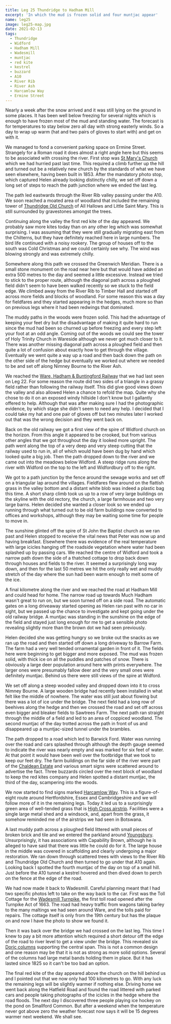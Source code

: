```yaml
---
title: Leg 25 Thundridge to Hadham Mill
excerpt: 'In which the mud is frozen solid and four muntjac appear'
name: leg25
image: leg25-map.jpg
date: 2021-02-13
tags:
  - Thundridge
  - Widford
  - Hadham Mill
  - Wadesmill
  - muntjac
  - red kite
  - kestrel
  - buzzard
  - A10
  - River Rib
  - River Ash
  - Harcamlow Way
  - Ermine Street
---
```


Nearly a week after the snow arrived and it was still lying on the ground in some places. It has been well below freezing for several nights which is enough to have frozen most of the mud and standing water. The forecast is for temperatures to stay below zero all day with strong easterly winds. So a day to wrap up warm (hat and two pairs of gloves to start with) and get on with it.

We managed to fond a convenient parking space on Ermine Street. Strangely for a Roman road it does almost a right angle here but this seems to be associated with crossing the river. First stop was [St Mary's Church](https://www.hertsmemories.org.uk/content/herts-history/places/churches-and-places-of-worship-2/st-mary-thundridge-article-1853) which we had hurried past last time. This required a climb further up the hill and turned out be a relatively new church by the standards of what we have seen elsewhere, having been built in 1853. After the mandatory photo stop, which captured Helen already looking distinctly chilly, we set off down a long set of steps to reach the path junction where we ended the last leg.

The path led eastwards through the River Rib valley passing under the A10. We soon reached a moated area of woodland that included the remaining tower of [Thundridge Old Church](https://www.hertsmemories.org.uk/content/herts-history/places/churches-and-places-of-worship-2/thundridge-old-church) of All Hallows and Little Saint Mary. This is still surrounded by gravestones amongst the trees.

Continuing along the valley the first red kite of the day appeared. We probably saw more kites today than on any other leg which was somewhat surprising. I was assuming that they were still gradually migrating east from the Chilterns, but they have definitely reached here in large numbers. The bird life continued with a noisy rookery. The group of houses off to the south was Cold Christmas and we could certainly see why. The wind was blowing strongly and was extremely chilly.

Somewhere along this path we crossed the Greenwich Meridian. There is a small stone monument on the road near here but that would have added an extra 500 metres to the day and seemed a little excessive. Instead we tried to stick to the proper route, although the diagonal path across a ploughed field didn't seem to have been walked recently so we stuck to the field edge. We climbed away from the River Rib to Timber Hall and started off across more fields and blocks of woodland. For some reason this was a day for fieldfares and they started appearing in the hedges, much more so than on previous legs where it had been redwings that dominated.

The muddy paths in the woods were frozen solid. This had the advantage of keeping your feet dry but the disadvantage of making it quite hard to run since the mud had been so churned up before freezing and every step left your foot at an odd angle. Coming out of the woods we could see the tower of Holy Trinity Church in Wareside although we never got much closer to it. There was another missing diagonal path across a ploughed field and then quite a lot of confusion about exactly how to get through the village. Eventually we went quite a way up a road and then back down the path on the other side of the hedge but eventually we worked out where we needed to be and set off along Nimney Bourne to the River Ash.

We reached the [Ware, Hadham & Buntingford Railway](https://www.hertsmemories.org.uk/content/herts-history/towns-and-villages/buntingford/the-bunt) that we had last seen on Leg 22. For some reason the route did two sides of a triangle in a grassy field rather than following the railway itself. This did give good views down the valley and also allowed Helen a chance to refold the map. Quite why she chose to do it on an exposed windy hillside I don't know but I gallantly offered to help. Although that was after making sure I had the photographic evidence, by which stage she didn't seem to need any help. I decided that I could take my hat and one pair of gloves off but two minutes later I worked out that was the wrong decision and they went back on.

Back on the old railway we got a first view of the spire of Widford church on the horizon. From this angle it appeared to be crooked, but from various other angles that we got throughout the day it looked more upright. The path went along the top of a very deep and very steep cutting that the railway used to run in, all of which would have been dug by hand which looked quite a big job. Then the path dropped down to the river and we came out into the meadows below Widford. A steep ridge runs along the river with Widford on the top to the left and Widfordbury off to the right.

We got to a path junction by the fence around the sewage works and set off on a triangular lap around the villages. Fieldfares flew around on the flattish grass in the valley bottom and a distant white blob was indeed a plastic bag this time. A short sharp climb took us up to a row of very large buildings on the skyline with the old rectory, the church, a large farmhouse and two very large barns. Helen decided she wanted a closer look so we ended up running through what turned out to be old farm buildings now converted to offices and workshops, although they may be waiting some time for people to move in.

The sunshine glinted off the spire of St John the Baptist church as we ran past and Helen stopped to receive the vital news that Peter was now up and having breakfast. Elsewhere there was evidence of the real temperature with large icicles hanging off the roadside vegetation where water had been splashed up by passing cars. We reached the centre of Widford and took a narrow path down the side of a thatched cottage to drop back down through houses and fields to the river. It seemed a surprisingly long way down, and then for the last 50 metres we hit the only really wet and muddy stretch of the day where the sun had been warm enough to melt some of the ice.

A final kilometre along the river and we reached the road at Hadham Mill and could head for home. The narrow road up towards Much Hadham wasn't great to run on, but we soon turned off on a side road. The automatic gates on a long driveaway started opening as Helen ran past with no car in sight, but we passed up the chance to investigate and kept going under the old railway bridge. A muntjac was standing in the sunshine on the edge of the field and stayed just long enough for me to get a sensible photo revealing slightly more than the brown dot we had seen previously.

Helen decided she was getting hungry so we broke out the snacks as we ran up the road and then started off down a long driveway to Barrow Farm. The farm had a very well tended ornamental garden in front of it. The fields here were beginning to get bigger and more exposed. The mud was frozen solid, with thick ice on all the puddles and patches of snow. There is obviously a large deer population around here with prints everywhere. The larger ones were presumably fallow deer and the very small ones were definitely muntjac. Behind us there were still views of the spire at Widford.

We set off along a steep wooded valley and dropped down into it to cross Nimney Bourne. A large wooden bridge had recently been installed in what felt like the middle of nowhere. The water was still just about flowing but there was a lot of ice under the bridge. The next field had a long row of beehives along the hedge and then we crossed the road and set off across even bigger and bleaker fields to Sawtrees Farm. The next path ran straight through the middle of a field and led to an area of coppiced woodland. The second muntjac of the day trotted across the path in front of us and disappeared up a muntjac-sized tunnel under the brambles.

The path dropped to a road which led to Barwick Ford. Water was running over the road and cars splashed through although the depth gauge seemed to indicate the river was nearly empty and was marked for six feet of water. At that point it would have been well over the footbridge that we took to keep our feet dry. The farm buildings on the far side of the river were part of the [Chaldean Estate](https://chaldean.co.uk/estate/) and various smart signs were scattered around to advertise the fact. Three buzzards circled over the next block of woodland to keep the red kites company and Helen spotted a distant muntjac, the third of the day, scampering into the woods.

We now started to find signs marked [Harcamlow Way](https://www.ldwa.org.uk/ldp/members/show_path.php?path_name=Harcamlow+Way). This is a figure-of-eight route around Hertfordshire, Essex and Cambridgeshire and we will follow more of it in the remaining legs. Today it led us to a surprisingly green area of well-tended grass that is [High Cross airstrip](https://www.abct.org.uk/airfields/airfield-finder/high-cross/). Facilities were a single large metal shed and a windsock, and, apart from the grass, it somehow reminded me of the airstrips we had seen in Botswana.

A last muddy path across a ploughed field littered with small pieces of broken brick and tile and we entered the parkland around [Youngsbury](https://www.parksandgardens.org/places/youngsbury). Unsurprisingly, it has associations with Capability Brown, although he is alleged to have said that there was little he could do for it. The large house in the middle was covered in scaffolding and clearly undergoing a major restoration. We ran down through scattered trees with views to the River Rib and Thundridge Old Church and then turned to go under that A10 again. Looking back I spotted the fourth muntjac of the day on top of a small hill. Just before the A10 tunnel a kestrel hovered and then dived down to perch on the fence at the edge of the road.

We had now made it back to Wadesmill. Careful planning meant that I had two specific photos left to take on the way back to the car. First was the Toll Cottage for the [Wadesmill Turnpike](https://www.waymarking.com/waymarks/wm7AGA_Wadesmill_Turnpike_Thundridge_Herts_UK), the first toll road opened after the Turnpike Act of 1663. The road had heavy traffic from wagons taking barley to the many maltings we had seen around Ware, and the tolls paid for repairs. The cottage itself is only from the 19th century but has the plaque on and now I have the photo to show we found it.

Then it was back over the bridge we had crossed on the last leg. This time I knew to pay a bit more attention which required a short detour off the edge of the road to river level to get a view under the bridge. This revealed six [Doric columns](https://historicengland.org.uk/listing/the-list/list-entry/1078710) supporting the central span. This is not a common design and one reason may be that it is not as strong as more solid options. Several of the columns had large metal bands holding them in place. But it has lasted since 1825 so it can't be too bad an option.

The final red kite of the day appeared above the church on the hill behind us and I pointed out that we now only had 100 kilometres to go. With any luck the remaining legs will be slightly warmer if nothing else. Driving home we went back along the Hatfield Road and found the road littered with parked cars and people taking photographs of the icicles in the hedge where the road floods. The next day I discovered three people playing ice hockey on the pond on Smallford Common. But after a weekend when the temperature never got above zero the weather forecast now says it will be 15 degrees warmer next weekend. We shall see.
